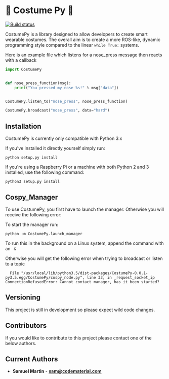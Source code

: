 # :tophat: Costume Py :tophat:
[![Build status](https://travis-ci.org/CodeMaterial/CostumePy.svg?branch=master)](https://travis-ci.org/CodeMaterial)


CostumePy is a library designed to allow developers to create smart wearable costumes. 
The overall aim is to create a more ROS-like, dynamic programming style compared to the linear `while True:` systems.


Here is an example file which listens for a nose_press message then reacts with a callback

```python
import CostumePy


def nose_press_function(msg):
    print("You pressed my nose %s!" % msg["data"])


CostumePy.listen_to("nose_press", nose_press_function)

CostumePy.broadcast("nose_press", data="hard")
```

## Installation

CostumePy is currently only compatible with Python 3.x

If you've installed it directly yourself simply run:

```commandline
python setup.py install

```

If you're using a Raspberry Pi or a machine with both Python 2 and 3 installed, use the following command:

```commandline
python3 setup.py install
```

## Cospy_Manager

To use CostumePy, you first have to launch the manager. Otherwise you will receive the following error:

To start the manager run:

```commandline
python -m CostumePy.launch_manager
```

To run this in the background on a Linux system, append the command with an ``` &```

Otherwise you will get the following error when trying to broadcast or listen to a topic

```commandline
  File "/usr/local/lib/python3.5/dist-packages/CostumePy-0.0.1-py3.5.egg/CostumePy/cospy_node.py", line 33, in _request_socket_ip
ConnectionRefusedError: Cannot contact manager, has it been started?
```

## Versioning

This project is still in development so please expect wild code changes.

## Contributors

If you would like to contribute to this project please contact one of the below authors.

## Current Authors

* **Samuel Martin** - [**sam@codematerial.com**](sam@codematerial.com)